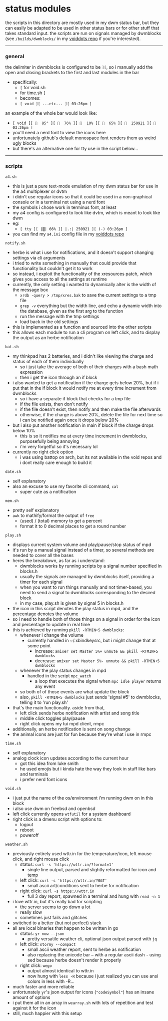 # status modules

the scripts in this directory are mostly used in my dwm status bar, but they can easily be adapted to be used in other status bars or for other stuff that takes standard input. the scripts are run on signals managed by dwmblocks (see `/builds/dwmblocks/` in my [voiddots repo](https://github.com/apeir-n/voiddots) if you're interested).

---

### general

the delimiter in dwmblocks is configured to be ` ][ `, so i manually add the open and closing brackets to the first and last modules in the bar
- specifically:
    - `[` for void.sh
    - for time.sh `]`
    - becomes:
    - `[ void ][ ...etc... ][ 03:26pm ]`

an example of the whole bar would look like:
- `[ void ][   85° ][   76% ][   10% ][ 󰁿  65% ][   250921 ][ 󱑁  03:26pm ]`
- you'll need a nerd font to view the icons here
- unfortunately github's default monospace font renders them as weird ugly blocks
- but there's an alternative one for tty use in the script below...

---

### scripts

`a4.sh`
- this is just a pure text-mode emulation of my dwm status bar for use in the a4 multiplexer or dvtm
- i didn't use regular icons so that it could be used in a non-graphical console or in a terminal not using a nerd font
- the symbols i chose work in terminus font, at least
- my a4 config is configured to look like dvtm, which is meant to look like dwm
- eg:
    - `[ tty ][ |▒| 66% ][ |.:| 250921 ][ (-) 03:26pm ]`
- you can find my `a4.ini` config file in my [voiddots repo](https://github.com/apeir-n/voiddots)

`notify.sh`
- herbe is what i use for notifications, and it doesn't support changing settings via cli arguments
- i tried to write something in manually that could provide that functionality but couldn't get it to work
- so instead, i exploit the functionality of the xresources patch, which gives you access to all the settings at runtime
- currently, the only setting i wanted to dynamically alter is the width of the message box
    - `xrdb -query > /tmp/xres.bak` to save the current settings to a tmp file
    - `grep -v` everything but the width line, and echo a dynamic width into the database, given as the first arg to the function
    - run the message with the tmp settings
    - load back in the old settings
- this is implemented as a function and sourced into the other scripts
- this allows each module to run a cli program on left click, and to display the output as an herbe notification

`bat.sh`
- my thinkpad has 2 batteries, and i didn't like viewing the charge and status of each of them individually
    - so i just take the average of both of their charges with a bash math expression
    - then i get the icon through an if block
- i also wanted to get a notification if the charge gets below 20%, but if i put that in the if block it would notify me at every time increment from dwmblocks
    - so i have a separate if block that checks for a tmp file
    - if the file exists, then don't notify
    - if the file doesn't exist, then notify and then make the file afterwards
    - otherwise, if the charge is above 20%, delete the file for next time so i can be notified again once it drops below 20%
- but i also put another notification in main if block if the charge drops below 10%
    - this is so it notifies me at every time increment in dwmblocks, purposefully being annoying
    - i'm very forgetful so it's necessary lol
- currently no right click option
    - i was using battop on arch, but its not available in the void repos and i dont really care enough to build it

`date.sh`
- self explanatory
- also an excuse to use my favorite cli command, `cal`
    - super cute as a notification

`mem.sh`
- pretty self explanatory
- `awk` to mathify/format the output of `free`
    - (used) / (total) memory to get a percent
    - format it to 0 decimal places to get a round number

`play.sh`
- displays current system volume and play/pause/stop status of mpd
- it's run by a manual signal instead of a timer, so several methods are needed to cover all the bases
- heres the breakdown, as far as i understand:
    - dwmblocks works by running scripts by a signal number specified in blocks.h
    - usually the signals are managed by dwmblocks itself, providing a timer for each signal
    - when you want to run things manually and not timer-based, you need to send a signal to dwmblocks corresponding to the desired block
    - in my case, play.sh is given by signal 5 in blocks.h
- the icon in this script denotes the play status in mpd, and the percentage denotes the volume
- so i need to handle both of those things on a signal in order for the icon and percentage to update in real time
- this is achieved by running `pkill -RTMIN+5 dwmblocks`:
    - whenever i change the volume
        - currently handled in ~/.xbindkeysrc, but i might change that at some point
            - increase: `amixer set Master 5%+ unmute && pkill -RTMIN+5 dwmblocks`
            - decrease: `amixer set Master 5%- unmute && pkill -RTMIN+5 dwmblocks`
    - whenever the play status changes in mpd
        - handled in the script `mpc_watch`
            - a loop that executes the signal when `mpc idle player` returns any event
    - so both of of those events are what update the block
    - also, `pkill -RTMIN+5 dwmblocks` just sends 'signal #5' to dwmblocks, telling it to 'run play.sh'
- that's the main functionality. aside from that,
    - left click sends herbe notification with artist and song title
    - middle click toggles play/pause
    - right click opens my tui mpd client, rmpc
- additionally, an herbe notification is sent on song change
- the animal icons are just for fun because they're what i use in rmpc

`time.sh`
- self explanatory
- analog clock icon updates according to the current hour
    - got this idea from luke smith
    - he used emojis but i kinda hate the way they look in stuff like bars and terminals
    - i prefer nerd font icons

`void.sh`
- i just put the name of the os/environment i'm running dwm on in this block
- i also use dwm on freebsd and openbsd
- left click currently opens `wtfutil` for a system dashboard
- right click is a dmenu script with options to:
    - logout
    - reboot
    - poweroff

`weather.sh`
- previously entirely used wttr.in for the temperature/icon, left mouse click, and right mouse click
    - status: `curl -s 'https://wttr.in/?format=1'`
        - single line output, parsed and slightly reformatted for icon and temp
    - left click: `curl -s 'https://wttr.in/?0&T'`
        - small ascii art/conditions sent to herbe for notification
    - right click: `curl -s https://wttr.in`
        - full 3 day report, spawned in a terminal and hung with `read -n 1`
- i love wttr.in, but it's really bad for scripting
    - the server seems to go down a lot
    - really slow
    - sometimes just fails and glitches
- switched to a better (but not perfect) stack
- all are local binaries that happen to be written in go
    - status: `yr now --json`
        - pretty versatile weather cli, optional json output parsed with `jq`
    - left click: `stormy --compact`
        - small ascii weather report, sent to herbe as notification
        - also replacing the unicode bar `―` with a regular ascii dash `-` using sed because herbe doesn't render it properly
    - right click: `wego`
        - output almost identical to wttr.in
        - now hung with `less -R` because i just realized you can use ansi colors in less with -R...
- much faster and more reliable
- unfortunately `yr`'s json output for icons (`"codeSymbol"`) has an insane amount of options
- i put them all in an array in `wearray.sh` with lots of repetition and test against it for the icon
- still, much happier with this setup
